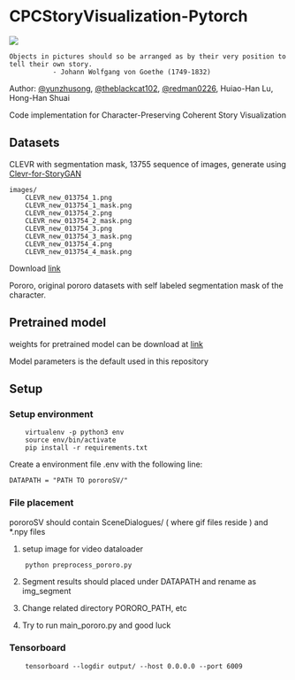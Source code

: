 # CPCStoryVisualization-Pytorch

![](https://raw.githubusercontent.com/basiclab/CPCStoryVisualization-Pytorch/master/images/introduction4.png)

```
Objects in pictures should so be arranged as by their very position to tell their own story.
           - Johann Wolfgang von Goethe (1749-1832)
```

Author: [@yunzhusong](http://github.com/yunzhusong), [@theblackcat102](http://github.com/theblackcat102), [@redman0226](http://github.com/redman0226), Huiao-Han Lu, Hong-Han Shuai


Code implementation for Character-Preserving Coherent Story Visualization


## Datasets

CLEVR with segmentation mask, 13755 sequence of images, generate using [Clevr-for-StoryGAN](https://github.com/theblackcat102/Clevr-for-StoryGAN)

```
images/
    CLEVR_new_013754_1.png
    CLEVR_new_013754_1_mask.png
    CLEVR_new_013754_2.png
    CLEVR_new_013754_2_mask.png
    CLEVR_new_013754_3.png
    CLEVR_new_013754_3_mask.png
    CLEVR_new_013754_4.png
    CLEVR_new_013754_4_mask.png
```

Download [link](https://drive.google.com/drive/folders/1zRT5TCpHTzY32v0YTi9n9-L4c0md0CAK?usp=sharing)

Pororo, original pororo datasets with self labeled segmentation mask of the character.

## Pretrained model

weights for pretrained model can be download at [link](https://drive.google.com/drive/folders/1Oy-Npt19hYvrGAB_u5c_XYnuBsoBu34b?usp=sharing)

Model parameters is the default used in this repository

## Setup

### Setup environment

```
    virtualenv -p python3 env
    source env/bin/activate
    pip install -r requirements.txt
```


Create a environment file .env with the following line:

```
DATAPATH = "PATH TO pororoSV/"
```

### File placement 

pororoSV should contain SceneDialogues/  ( where gif files reside ) and *.npy files

1. setup image for video dataloader

```
    python preprocess_pororo.py
```

2. Segment results should placed under DATAPATH and rename as img_segment 



3. Change related directory PORORO_PATH, etc


4. Try to run main_pororo.py and good luck

### Tensorboard

```
    tensorboard --logdir output/ --host 0.0.0.0 --port 6009
```




